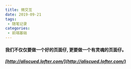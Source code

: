 ```yaml
---
title: 微交互
date: 2019-09-21
tags:
 - 随笔记录
categories:
 - 前端基础
---
```



#### 我们不仅仅要做一个好的页面仔, 更要做一个有灵魂的页面仔。

##### [http://aliscued.lofter.com/](http://aliscued.lofter.com/)